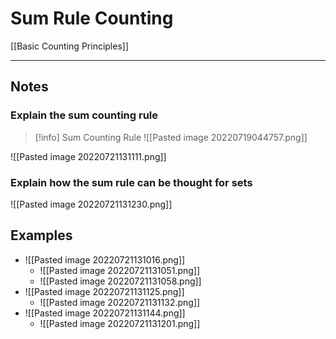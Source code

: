 # Sum Rule Counting

[[Basic Counting Principles]]

---

## Notes

### Explain the sum counting rule
>[!info] Sum Counting Rule
>![[Pasted image 20220719044757.png]]

![[Pasted image 20220721131111.png]]

### Explain how the sum rule can be thought for sets
![[Pasted image 20220721131230.png]]






## Examples
- ![[Pasted image 20220721131016.png]]
	- ![[Pasted image 20220721131051.png]]
	- ![[Pasted image 20220721131058.png]]
- ![[Pasted image 20220721131125.png]]
	- ![[Pasted image 20220721131132.png]]
- ![[Pasted image 20220721131144.png]]
	- ![[Pasted image 20220721131201.png]]

